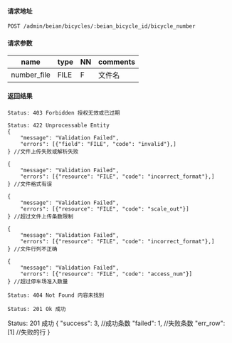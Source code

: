 #### 请求地址

```
POST /admin/beian/bicycles/:beian_bicycle_id/bicycle_number
```

#### 请求参数	 

name                  |type    |NN |comments
----------------------|--------|---|----------------------
number_file           |FILE    |F   |文件名

#### 返回结果

```
Status: 403 Forbidden 授权无效或已过期

Status: 422 Unprocessable Entity
{
	"message": "Validation Failed",
	"errors": [{"field": "FILE", "code": "invalid"},]
} //文件上传失败或解析失败

{
	"message": "Validation Failed",
	"errors": [{"resource": "FILE", "code": "incorrect_format"},]
} //文件格式有误

{
	"message": "Validation Failed",
	"errors": [{"resource": "FILE", "code": "scale_out"}]
} //超过文件上传条数限制

{
	"message": "Validation Failed",
	"errors": [{"resource": "FILE", "code": "incorrect_format"},]
} //文件行列不正确

{
	"message": "Validation Failed",
	"errors": [{"resource": "FILE", "code": "access_num"}]
} //超过停车场准入数量

Status: 404 Not Found 内容未找到

Status: 201 Ok 成功

```

Status: 201 成功
{
	"success": 3, //成功条数
	"failed": 1, //失败条数
	"err_row": [1] //失败的行
}





